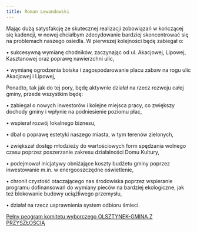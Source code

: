 ```yaml
---
title: Roman Lewandowski
---
```


Mając dużą satysfakcję ze skutecznej realizacji zobowiązań w kończącej się kadencji, w nowej chciałbym zdecydowanie bardziej skoncentrować się na problemach naszego osiedla. W pierwszej kolejności będę zabiegał o:

•	sukcesywną wymianę chodników, zaczynając od ul. Akacjowej, Lipowej, Kasztanowej oraz poprawę nawierzchni ulic,

•	wymianę ogrodzenia boiska i zagospodarowanie placu zabaw na rogu ulic Akacjowej i Lipowej, 

Ponadto, tak jak do tej pory, będę aktywnie działał na rzecz rozwoju całej gminy, przede wszystkim będę:

•	zabiegał o nowych inwestorów i kolejne miejsca pracy, co zwiększy dochody gminy i wpłynie na podniesienie poziomu płac,

•	wspierał rozwój lokalnego biznesu,

•	dbał o poprawę estetyki naszego miasta, w tym terenów zielonych,

•	zwiększał dostęp młodzieży do wartościowych form spędzania wolnego czasu poprzez poszerzanie zakresu działalności Domu Kultury,

•	podejmował inicjatywy obniżające koszty budżetu gminy poprzez inwestowanie m.in. w energooszczędne oświetlenie,

•	chronił czystość otaczającego nas środowiska poprzez wspieranie programu dofinansowań do wymiany pieców na bardziej ekologiczne, jak też blokowanie budowy uciążliwego przemysłu,

•	działał na rzecz usprawnienia system odbioru śmieci.

[Pełny peogram komitetu wyborczego OLSZTYNEK-GMINA Z PRZYSZŁOŚCIĄ](http://www.gminazprzyszloscia.pl/program.html)
